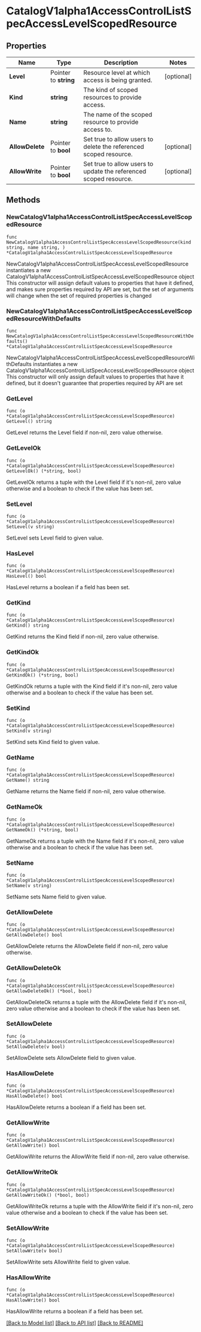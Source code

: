 # CatalogV1alpha1AccessControlListSpecAccessLevelScopedResource

## Properties

Name | Type | Description | Notes
------------ | ------------- | ------------- | -------------
**Level** | Pointer to **string** | Resource level at which access is being granted. | [optional] 
**Kind** | **string** | The kind of scoped resources to provide access. | 
**Name** | **string** | The name of the scoped resource to provide access to. | 
**AllowDelete** | Pointer to **bool** | Set true to allow users to delete the referenced scoped resource. | [optional] 
**AllowWrite** | Pointer to **bool** | Set true to allow users to update the referenced scoped resource. | [optional] 

## Methods

### NewCatalogV1alpha1AccessControlListSpecAccessLevelScopedResource

`func NewCatalogV1alpha1AccessControlListSpecAccessLevelScopedResource(kind string, name string, ) *CatalogV1alpha1AccessControlListSpecAccessLevelScopedResource`

NewCatalogV1alpha1AccessControlListSpecAccessLevelScopedResource instantiates a new CatalogV1alpha1AccessControlListSpecAccessLevelScopedResource object
This constructor will assign default values to properties that have it defined,
and makes sure properties required by API are set, but the set of arguments
will change when the set of required properties is changed

### NewCatalogV1alpha1AccessControlListSpecAccessLevelScopedResourceWithDefaults

`func NewCatalogV1alpha1AccessControlListSpecAccessLevelScopedResourceWithDefaults() *CatalogV1alpha1AccessControlListSpecAccessLevelScopedResource`

NewCatalogV1alpha1AccessControlListSpecAccessLevelScopedResourceWithDefaults instantiates a new CatalogV1alpha1AccessControlListSpecAccessLevelScopedResource object
This constructor will only assign default values to properties that have it defined,
but it doesn't guarantee that properties required by API are set

### GetLevel

`func (o *CatalogV1alpha1AccessControlListSpecAccessLevelScopedResource) GetLevel() string`

GetLevel returns the Level field if non-nil, zero value otherwise.

### GetLevelOk

`func (o *CatalogV1alpha1AccessControlListSpecAccessLevelScopedResource) GetLevelOk() (*string, bool)`

GetLevelOk returns a tuple with the Level field if it's non-nil, zero value otherwise
and a boolean to check if the value has been set.

### SetLevel

`func (o *CatalogV1alpha1AccessControlListSpecAccessLevelScopedResource) SetLevel(v string)`

SetLevel sets Level field to given value.

### HasLevel

`func (o *CatalogV1alpha1AccessControlListSpecAccessLevelScopedResource) HasLevel() bool`

HasLevel returns a boolean if a field has been set.

### GetKind

`func (o *CatalogV1alpha1AccessControlListSpecAccessLevelScopedResource) GetKind() string`

GetKind returns the Kind field if non-nil, zero value otherwise.

### GetKindOk

`func (o *CatalogV1alpha1AccessControlListSpecAccessLevelScopedResource) GetKindOk() (*string, bool)`

GetKindOk returns a tuple with the Kind field if it's non-nil, zero value otherwise
and a boolean to check if the value has been set.

### SetKind

`func (o *CatalogV1alpha1AccessControlListSpecAccessLevelScopedResource) SetKind(v string)`

SetKind sets Kind field to given value.


### GetName

`func (o *CatalogV1alpha1AccessControlListSpecAccessLevelScopedResource) GetName() string`

GetName returns the Name field if non-nil, zero value otherwise.

### GetNameOk

`func (o *CatalogV1alpha1AccessControlListSpecAccessLevelScopedResource) GetNameOk() (*string, bool)`

GetNameOk returns a tuple with the Name field if it's non-nil, zero value otherwise
and a boolean to check if the value has been set.

### SetName

`func (o *CatalogV1alpha1AccessControlListSpecAccessLevelScopedResource) SetName(v string)`

SetName sets Name field to given value.


### GetAllowDelete

`func (o *CatalogV1alpha1AccessControlListSpecAccessLevelScopedResource) GetAllowDelete() bool`

GetAllowDelete returns the AllowDelete field if non-nil, zero value otherwise.

### GetAllowDeleteOk

`func (o *CatalogV1alpha1AccessControlListSpecAccessLevelScopedResource) GetAllowDeleteOk() (*bool, bool)`

GetAllowDeleteOk returns a tuple with the AllowDelete field if it's non-nil, zero value otherwise
and a boolean to check if the value has been set.

### SetAllowDelete

`func (o *CatalogV1alpha1AccessControlListSpecAccessLevelScopedResource) SetAllowDelete(v bool)`

SetAllowDelete sets AllowDelete field to given value.

### HasAllowDelete

`func (o *CatalogV1alpha1AccessControlListSpecAccessLevelScopedResource) HasAllowDelete() bool`

HasAllowDelete returns a boolean if a field has been set.

### GetAllowWrite

`func (o *CatalogV1alpha1AccessControlListSpecAccessLevelScopedResource) GetAllowWrite() bool`

GetAllowWrite returns the AllowWrite field if non-nil, zero value otherwise.

### GetAllowWriteOk

`func (o *CatalogV1alpha1AccessControlListSpecAccessLevelScopedResource) GetAllowWriteOk() (*bool, bool)`

GetAllowWriteOk returns a tuple with the AllowWrite field if it's non-nil, zero value otherwise
and a boolean to check if the value has been set.

### SetAllowWrite

`func (o *CatalogV1alpha1AccessControlListSpecAccessLevelScopedResource) SetAllowWrite(v bool)`

SetAllowWrite sets AllowWrite field to given value.

### HasAllowWrite

`func (o *CatalogV1alpha1AccessControlListSpecAccessLevelScopedResource) HasAllowWrite() bool`

HasAllowWrite returns a boolean if a field has been set.


[[Back to Model list]](../README.md#documentation-for-models) [[Back to API list]](../README.md#documentation-for-api-endpoints) [[Back to README]](../README.md)


